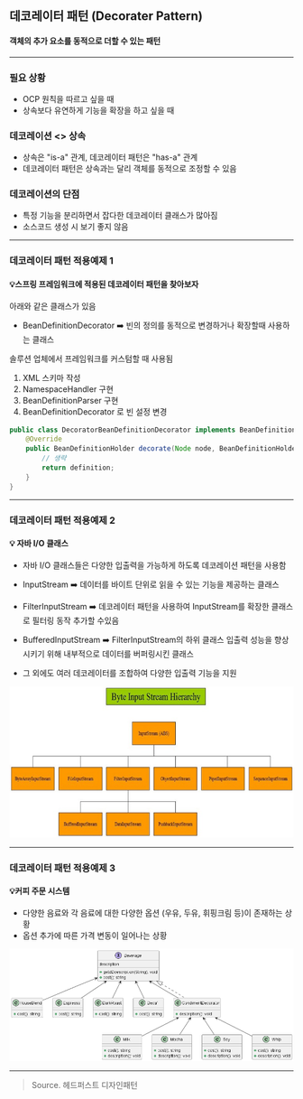 데코레이터 패턴 (Decorater Pattern) 
---
#### 객체의 추가 요소를 동적으로 더할 수 있는 패턴 


--- 
### 필요 상황
- OCP 원칙을 따르고 싶을 때 
- 상속보다 유연하게 기능을 확장을 하고 싶을 때 

### 데코레이션 <> 상속 
- 상속은 "is-a" 관계, 데코레이터 패턴은 "has-a" 관계
- 데코레이터 패턴은 상속과는 달리 객체를 동적으로 조정할 수 있음 
 

### 데코레이션의 단점 
- 특정 기능을 분리하면서 잡다한 데코레이터 클래스가 많아짐 
- 소스코드 생성 시 보기 좋지 않음 


---

### 데코레이터 패턴 적용예제 1 
#### 💡스프링 프레임워크에 적용된 데코레이터 패턴을 찾아보자

아래와 같은 클래스가 있음
- BeanDefinitionDecorator ➡️ 빈의 정의를 동적으로 변경하거나 확장할때 사용하는 클래스 

솔루션 업체에서 프레임워크를 커스텀할 때 사용됨 

1. XML 스키마 작성
2. NamespaceHandler 구현
3. BeanDefinitionParser 구현
4. BeanDefinitionDecorator 로 빈 설정 변경 


```JAVA
public class DecoratorBeanDefinitionDecorator implements BeanDefinitionDecorator {
    @Override
    public BeanDefinitionHolder decorate(Node node, BeanDefinitionHolder definition, ParserContext parserContext) {
        // 생략 
        return definition;
    }
}
```
---

### 데코레이터 패턴 적용예제 2

#### 💡 자바 I/O 클래스 

- 자바 I/O 클래스들은 다양한 입출력을 가능하게 하도록 데코레이션 패턴을 사용함 

- InputStream ➡️ 데이터를 바이트 단위로 읽을 수 있는 기능을 제공하는 클래스
- FilterInputStream ➡️ 데코레이터 패턴을 사용하여 InputStream를 확장한 클래스로 필터링 동작 추가할 수있음 
- BufferedInputStream ➡️ FilterInputStream의 하위 클래스 입출력 성능을 향상시키기 위해 내부적으로 데이터를 버퍼링시킨 클래스 
- 그 외에도 여러 데코레이터를 조합하여 다양한 입출력 기능을 지원

![Alt text](byteinputstreamhierarchy.jpg)

---

### 데코레이터 패턴 적용예제 3

#### 💡커피 주문 시스템 

- 다양한 음료와 각 음료에 대한 다양한 옵션 (우유, 두유, 휘핑크림 등)이 존재하는 상황
- 옵션 추가에 따른 가격 변동이 일어나는 상황 

![Alt text](decorater-starbuzz-uml.png)


---


> Source. 헤드퍼스트 디자인패턴
